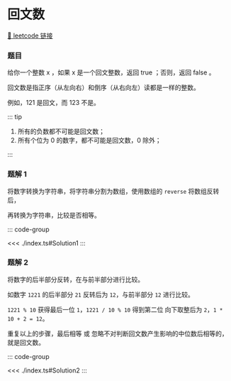 # 回文数

[🔗 leetcode 链接](https://leetcode.cn/problems/palindrome-number/description/?envType=problem-list-v2&envId=math)

### 题目

给你一个整数 x ，如果 x 是一个回文整数，返回 true ；否则，返回 false 。

回文数是指正序（从左向右）和倒序（从右向左）读都是一样的整数。

例如，121 是回文，而 123 不是。

::: tip

1. 所有的负数都不可能是回文数；
2. 所有个位为 0 的数字，都不可能是回文数，0 除外；

:::

### 题解 1

将数字转换为字符串，将字符串分割为数组，使用数组的 `reverse` 将数组反转后，

再转换为字符串，比较是否相等。

::: code-group

<<< ./index.ts#Solution1
:::

### 题解 2

将数字的后半部分反转，在与前半部分进行比较。

如数字 `1221` 的后半部分 `21` 反转后为 `12`，与前半部分 `12` 进行比较。

`1221 % 10` 获得最后一位 `1`，`1221 / 10 % 10` 得到第二位 向下取整后为 `2`，`1 * 10 + 2 = 12`。

重复以上的步骤，最后相等 或 忽略不对判断回文数产生影响的中位数后相等的，就是回文数。

::: code-group

<<< ./index.ts#Solution2
:::
